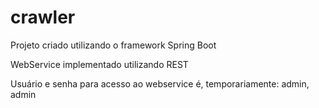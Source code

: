 # crawler
Projeto criado utilizando o framework Spring Boot

WebService implementado utilizando REST

Usuário e senha para acesso ao webservice é, temporariamente: admin, admin
